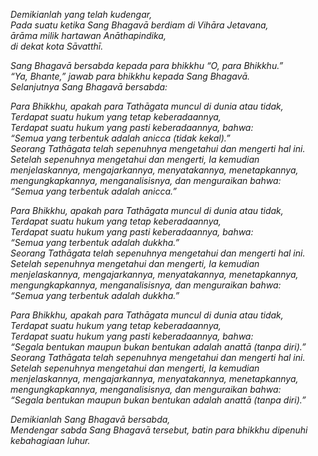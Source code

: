 _Demikianlah yang telah kudengar,\
Pada suatu ketika Sang Bhagavā berdiam di Vihāra Jetavana,\
ārāma milik hartawan Anāthapindika,\
di dekat kota Sāvatthī._

_Sang Bhagavā bersabda kepada para bhikkhu “O, para Bhikkhu.”\
“Ya, Bhante,” jawab para bhikkhu kepada Sang Bhagavā.\
Selanjutnya Sang Bhagavā bersabda:_

_Para Bhikkhu, apakah para Tathāgata muncul di dunia atau tidak,\
Terdapat suatu hukum yang tetap keberadaannya,\
Terdapat suatu hukum yang pasti keberadaannya, bahwa:\
“Semua yang terbentuk adalah anicca (tidak kekal).”\
Seorang Tathāgata telah sepenuhnya mengetahui dan mengerti hal ini.\
Setelah sepenuhnya mengetahui dan mengerti, Ia kemudian menjelaskannya, mengajarkannya, menyatakannya, menetapkannya, mengungkapkannya, menganalisisnya, dan menguraikan bahwa:\
“Semua yang terbentuk adalah anicca.”_

_Para Bhikkhu, apakah para Tathāgata muncul di dunia atau tidak,\
Terdapat suatu hukum yang tetap keberadaannya,\
Terdapat suatu hukum yang pasti keberadaannya, bahwa:\
“Semua yang terbentuk adalah dukkha.”\
Seorang Tathāgata telah sepenuhnya mengetahui dan mengerti hal ini.\
Setelah sepenuhnya mengetahui dan mengerti, Ia kemudian menjelaskannya, mengajarkannya, menyatakannya, menetapkannya, mengungkapkannya, menganalisisnya, dan menguraikan bahwa:\
“Semua yang terbentuk adalah dukkha.”_

_Para Bhikkhu, apakah para Tathāgata muncul di dunia atau tidak,\
Terdapat suatu hukum yang tetap keberadaannya,\
Terdapat suatu hukum yang pasti keberadaannya, bahwa:\
“Segala bentukan maupun bukan bentukan adalah anattā (tanpa diri).”\
Seorang Tathāgata telah sepenuhnya mengetahui dan mengerti hal ini.\
Setelah sepenuhnya mengetahui dan mengerti, Ia kemudian menjelaskannya, mengajarkannya, menyatakannya, menetapkannya, mengungkapkannya, menganalisisnya, dan menguraikan bahwa:\
“Segala bentukan maupun bukan bentukan adalah anattā (tanpa diri).”_

_Demikianlah Sang Bhagavā bersabda,\
Mendengar sabda Sang Bhagavā tersebut, batin para bhikkhu dipenuhi kebahagiaan luhur._
